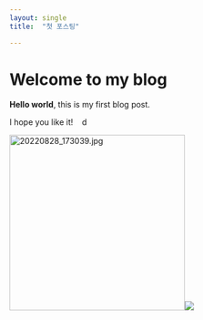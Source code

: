 ```yaml
---
layout: single
title:  "첫 포스팅"

---
```


# Welcome to my blog

**Hello world**, this is my first blog post.

I hope you like it!    d

<img src="file:///C:/1-GithubBlog/Jeonghun6.github.io/images/2022-12-28-first/b15e52a84348cb237ae4038d7ab56a5eb805e715.jpg" title="" alt="20220828_173039.jpg" width="308">![](C:\1-GithubBlog\Jeonghun6.github.io\images\2022-12-28-first\f928746926a5c5514a36491dbf5fe1dd9f140b36.jpeg)
